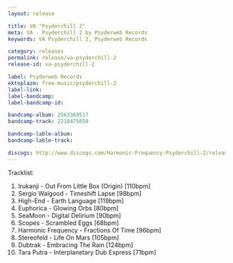 ```yaml
---
layout: release

title: VA "Psyderchill 2"
meta: VA - Psyderchill 2 by Psyderweb Records
keywords: VA Psyderchill 2, Psyderweb Records

category: releases
permalink: release/va-psyderchill-2
release-id: va-psyderchill-2

label: Psyderweb Records
ektoplazm: free-music/psyderchill-2
label-link: 
label-bandcamp: 
label-bandcamp-id: 

bandcamp-album: 2563369517
bandcamp-track: 2218475650

bandcamp-lable-album: 
bandcamp-lable-track: 

discogs: http://www.discogs.com/Harmonic-Frequency-Psyderchill-2/release/4207900
---
```


Tracklist:

01. Irukanji - Out From Little Box (Origin) [110bpm] 
02. Sergio Walgood - Timeshift Lapse [98bpm] 
03. High-End - Earth Language [119bpm] 
04. Euphorica - Glowing Orbs [80bpm] 
05. SeaMoon - Digital Delirium [90bpm] 
06. Scopes - Scrambled Eggs [68bpm] 
07. Harmonic Frequency - Fractions Of Time [96bpm] 
08. Stereofeld - Life On Mars [105bpm] 
09. Dubtrak - Embracing The Rain [124bpm] 
10. Tara Putra - Interplanetary Dub Express [71bpm]